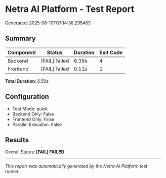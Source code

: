 # Netra AI Platform - Test Report

Generated: 2025-08-10T07:14:38.295483

## Summary

| Component | Status | Duration | Exit Code |
|-----------|--------|----------|-----------|
| Backend   | [FAIL] failed | 6.39s | 4 |
| Frontend  | [FAIL] failed | 0.11s | 1 |

**Total Duration**: 6.50s

## Configuration

- Test Mode: quick
- Backend Only: False
- Frontend Only: False
- Parallel Execution: False

## Results

Overall Status: **[FAIL] FAILED**

---
*This report was automatically generated by the Netra AI Platform test runner.*
